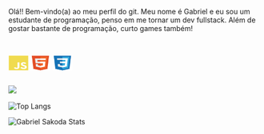 Olá!! Bem-vindo(a) ao meu perfil do git. Meu nome é Gabriel e eu sou um estudante de programação, penso em me tornar um dev fullstack. Além de gostar bastante de programação, curto games também!

 ##
<div style="display: inline_block"><br>
  <img align="center" alt="Rafa-Js" height="30" width="40" src="https://raw.githubusercontent.com/devicons/devicon/master/icons/javascript/javascript-plain.svg">
  <img align="center" alt="Rafa-HTML" height="30" width="40" src="https://raw.githubusercontent.com/devicons/devicon/master/icons/html5/html5-original.svg">
  <img align="center" alt="Rafa-CSS" height="30" width="40" src="https://raw.githubusercontent.com/devicons/devicon/master/icons/css3/css3-original.svg">
</div>
  
  ##
 
<div> 
  <a href="https://www.instagram.com/sakoda999/" target="_blank"><img src="https://img.shields.io/badge/-Instagram-%23E4405F?style=for-the-badge&logo=instagram&logoColor=white" target="_blank"></a
</div>

   ![Top Langs](https://github-readme-stats.vercel.app/api/top-langs/?username=GabrielSakoda&langs_count=8&theme=dracula)

![Gabriel Sakoda Stats](https://github-readme-stats.vercel.app/api?username=GabrielSakoda&show_icons=true&theme=dracula)

